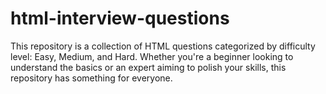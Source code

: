 # html-interview-questions
This repository is a collection of HTML questions categorized by difficulty level: Easy, Medium, and Hard. Whether you're a beginner looking to understand the basics or an expert aiming to polish your skills, this repository has something for everyone.
